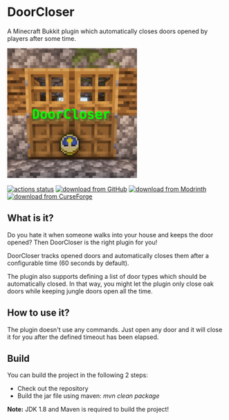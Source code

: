 # DoorCloser

A Minecraft Bukkit plugin which automatically closes doors opened by players after some time.

<img src="logo.png" alt="Logo" height="300"/>

[![actions status](https://github.com/Programie/DoorCloser/actions/workflows/build.yml/badge.svg)](https://github.com/Programie/DoorCloser/actions/workflows/build.yml)
[![download from GitHub](https://img.shields.io/badge/download-Releases-blue?logo=github)](https://github.com/Programie/DoorCloser/-/releases)
[![download from Modrinth](https://img.shields.io/badge/download-Modrinth-blue?logo=modrinth)](https://modrinth.com/plugin/doorcloser)
[![download from CurseForge](https://img.shields.io/badge/download-CurseForge-blue?logo=curseforge)](https://www.curseforge.com/minecraft/bukkit-plugins/doorcloser)

## What is it?

Do you hate it when someone walks into your house and keeps the door opened? Then DoorCloser is the right plugin for you!

DoorCloser tracks opened doors and automatically closes them after a configurable time (60 seconds by default).

The plugin also supports defining a list of door types which should be automatically closed. In that way, you might let the plugin only close oak doors while keeping jungle doors open all the time.

## How to use it?

The plugin doesn't use any commands. Just open any door and it will close it for you after the defined timeout has been elapsed.

## Build

You can build the project in the following 2 steps:

 * Check out the repository
 * Build the jar file using maven: *mvn clean package*

**Note:** JDK 1.8 and Maven is required to build the project!